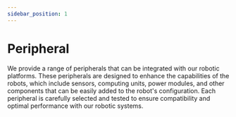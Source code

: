 ```yaml
---
sidebar_position: 1
---
```


# Peripheral

We provide a range of peripherals that can be integrated with our robotic platforms. These peripherals are designed to enhance the capabilities of the robots, which include sensors, computing units, power modules, and other components that can be easily added to the robot's configuration. Each peripheral is carefully selected and tested to ensure compatibility and optimal performance with our robotic systems.